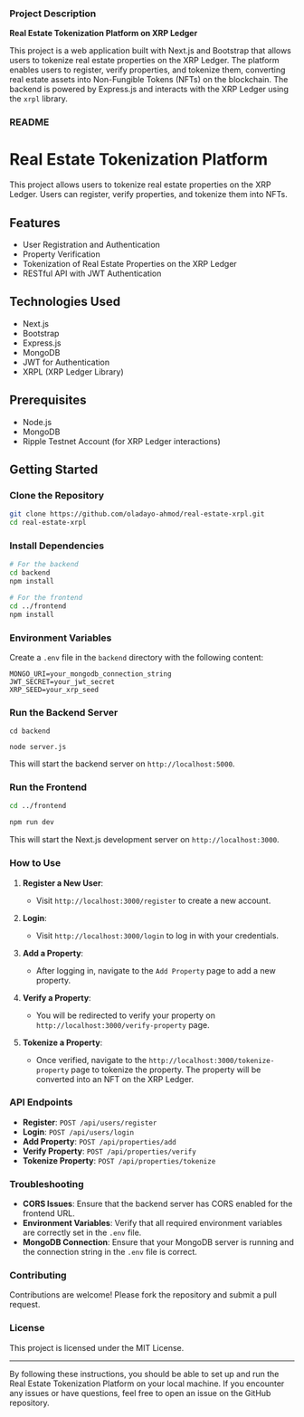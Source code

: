 ### Project Description

**Real Estate Tokenization Platform on XRP Ledger**

This project is a web application built with Next.js and Bootstrap that allows users to tokenize real estate properties on the XRP Ledger. The platform enables users to register, verify properties, and tokenize them, converting real estate assets into Non-Fungible Tokens (NFTs) on the blockchain. The backend is powered by Express.js and interacts with the XRP Ledger using the `xrpl` library.

### README

# Real Estate Tokenization Platform

This project allows users to tokenize real estate properties on the XRP Ledger. Users can register, verify properties, and tokenize them into NFTs.

## Features

- User Registration and Authentication
- Property Verification
- Tokenization of Real Estate Properties on the XRP Ledger
- RESTful API with JWT Authentication

## Technologies Used

- Next.js
- Bootstrap
- Express.js
- MongoDB
- JWT for Authentication
- XRPL (XRP Ledger Library)

## Prerequisites

- Node.js
- MongoDB
- Ripple Testnet Account (for XRP Ledger interactions)

## Getting Started

### Clone the Repository

```bash
git clone https://github.com/oladayo-ahmod/real-estate-xrpl.git
cd real-estate-xrpl
```

### Install Dependencies

```bash
# For the backend
cd backend
npm install

# For the frontend
cd ../frontend
npm install
```

### Environment Variables

Create a `.env` file in the `backend` directory with the following content:

```
MONGO_URI=your_mongodb_connection_string
JWT_SECRET=your_jwt_secret
XRP_SEED=your_xrp_seed
```

### Run the Backend Server

`cd backend`

`node server.js`


This will start the backend server on `http://localhost:5000`.

### Run the Frontend

```bash
cd ../frontend

npm run dev
```

This will start the Next.js development server on `http://localhost:3000`.

### How to Use

1. **Register a New User**:
   - Visit `http://localhost:3000/register` to create a new account.

2. **Login**:
   - Visit `http://localhost:3000/login` to log in with your credentials.

3. **Add a Property**:
   - After logging in, navigate to the `Add Property` page to add a new property.

4. **Verify a Property**:
   - You will be redirected to verify your property on `http://localhost:3000/verify-property` page.

5. **Tokenize a Property**:
   - Once verified, navigate to the `http://localhost:3000/tokenize-property` page to tokenize the property. The property will be converted into an NFT on the XRP Ledger.

### API Endpoints

- **Register**: `POST /api/users/register`
- **Login**: `POST /api/users/login`
- **Add Property**: `POST /api/properties/add`
- **Verify Property**: `POST /api/properties/verify`
- **Tokenize Property**: `POST /api/properties/tokenize`



### Troubleshooting

- **CORS Issues**: Ensure that the backend server has CORS enabled for the frontend URL.
- **Environment Variables**: Verify that all required environment variables are correctly set in the `.env` file.
- **MongoDB Connection**: Ensure that your MongoDB server is running and the connection string in the `.env` file is correct.

### Contributing

Contributions are welcome! Please fork the repository and submit a pull request.

### License

This project is licensed under the MIT License.

---

By following these instructions, you should be able to set up and run the Real Estate Tokenization Platform on your local machine. If you encounter any issues or have questions, feel free to open an issue on the GitHub repository.
